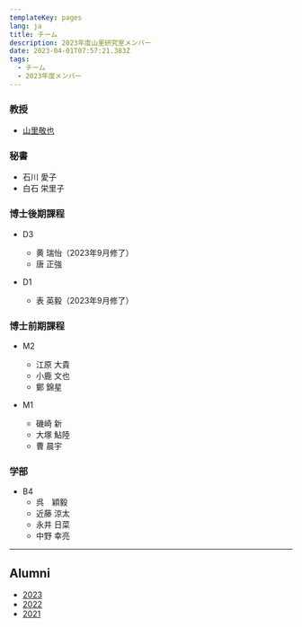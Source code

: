 ```yaml
---
templateKey: pages
lang: ja
title: チーム
description: 2023年度山里研究室メンバー
date: 2023-04-01T07:57:21.383Z
tags:
  - チーム
  - 2023年度メンバー
---
```


### 教授

- [山里敬也](/team/Takaya-Yamazato/)

### 秘書

- 石川 愛子
- 白石 栄里子

### 博士後期課程

- D3

  - 黄 瑞怡（2023年9月修了）
  - 唐 正強

- D1
  - 表 英毅（2023年9月修了）


### 博士前期課程

- M2

  - 江原 大貴
  - 小鹿 文也
  - 鄭 錦星

- M1
  - 磯崎 新
  - 大塚 鮎陸
  - 曹 晨宇

### 学部

- B4
  - 呉　穎毅
  - 近藤 涼太
  - 永井 日菜
  - 中野 幸亮

---

## Alumni

- [2023](/team/2023/)
- [2022](/team/2022/)
- [2021](/team/2021/)
